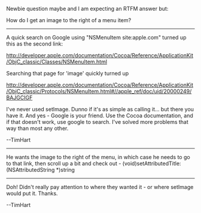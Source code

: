 Newbie question maybe and I am expecting an RTFM answer but:

How do I get an image to the right of a menu item?

----

A quick search on Google using "NSMenuItem site:apple.com" turned up this as the second link:

http://developer.apple.com/documentation/Cocoa/Reference/ApplicationKit/ObjC_classic/Classes/NSMenuItem.html

Searching that page for 'image' quickly turned up

http://developer.apple.com/documentation/Cocoa/Reference/ApplicationKit/ObjC_classic/Protocols/NSMenuItem.html#//apple_ref/doc/uid/20000249/BAJGCIGF

I've never used setImage. Dunno if it's as simple as calling it... but there you have it. And yes - Google is your friend. Use the Cocoa documentation, and if that doesn't work, use google to search. I've solved more problems that way than most any other.

--TimHart

----

He wants the image to the right of the menu, in which case he needs to go to that link, then scroll up a bit and check out     - (void)setAttributedTitle:(NSAttributedString *)string

----

Doh! Didn't really pay attention to where they wanted it - or where setImage would put it. Thanks.

--TimHart
